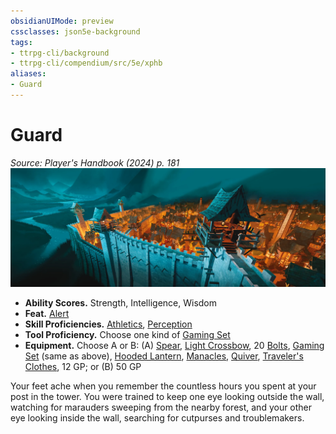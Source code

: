 ```yaml
---
obsidianUIMode: preview
cssclasses: json5e-background
tags:
- ttrpg-cli/background
- ttrpg-cli/compendium/src/5e/xphb
aliases:
- Guard
---
```

# Guard
*Source: Player's Handbook (2024) p. 181*  
![](Інструменти%20ДМ/CLI/backgrounds/img/guard.webp#right)

- **Ability Scores.** Strength, Intelligence, Wisdom  
- **Feat.** [Alert](Інструменти%20ДМ/CLI/feats/alert-xphb.md)  
- **Skill Proficiencies.** [Athletics](Інструменти%20ДМ/CLI/rules/skills.md#Athletics), [Perception](Інструменти%20ДМ/CLI/rules/skills.md#Perception)  
- **Tool Proficiency.** Choose one kind of [Gaming Set](Інструменти%20ДМ/CLI/items/gaming-set-xphb.md)  
- **Equipment.** Choose A or B: (A) [Spear](Інструменти%20ДМ/CLI/items/spear-xphb.md), [Light Crossbow](Інструменти%20ДМ/CLI/items/light-crossbow-xphb.md), 20 [Bolts](Інструменти%20ДМ/CLI/items/bolt-xphb.md), [Gaming Set](Інструменти%20ДМ/CLI/items/gaming-set-xphb.md) (same as above), [Hooded Lantern](Інструменти%20ДМ/CLI/items/hooded-lantern-xphb.md), [Manacles](Інструменти%20ДМ/CLI/items/manacles-xphb.md), [Quiver](Інструменти%20ДМ/CLI/items/quiver-xphb.md), [Traveler's Clothes](Інструменти%20ДМ/CLI/items/travelers-clothes-xphb.md), 12 GP; or (B) 50 GP  

Your feet ache when you remember the countless hours you spent at your post in the tower. You were trained to keep one eye looking outside the wall, watching for marauders sweeping from the nearby forest, and your other eye looking inside the wall, searching for cutpurses and troublemakers.